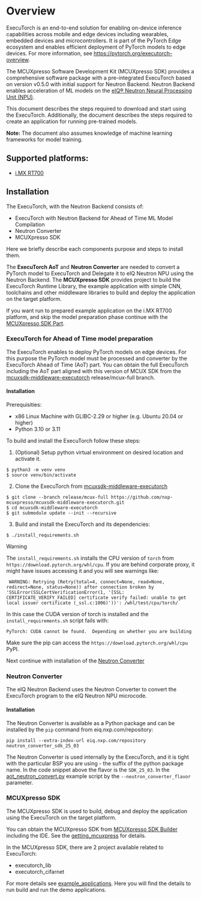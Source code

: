 # Overview

ExecuTorch is an end-to-end solution for enabling on-device inference capabilities across mobile and edge devices including wearables, embedded devices and microcontrollers. It is part of the PyTorch Edge ecosystem and enables efficient deployment of PyTorch models to edge devices. For more information, see https://pytorch.org/executorch-overview.

The MCUXpresso Software Development Kit \(MCUXpresso SDK\) provides a comprehensive software package with a pre-integrated ExecuTorch based on version v0.5.0 with initial support for Neutron Backend. Neutron Backend enables acceleration of ML models on the [eIQ® Neutron Neural Processing Unit (NPU)](https://www.nxp.com/applications/technologies/ai-and-machine-learning/eiq-neutron-npu:EIQ-NEUTRON-NPU).

This document describes the steps required to download and start using the ExecuTorch. Additionally, the document describes the steps required to create an application for running pre-trained models.

**Note:** The document also assumes knowledge of machine learning frameworks for model training.

## Supported platforms: 
* [i.MX RT700](https://www.nxp.com/products/i.MX-RT700)

## Installation
The ExecuTorch, with the Neutron Backend consists of:
* ExecuTorch with Neutron Backend for Ahead of Time ML Model Compilation
* Neutron Converter
* MCUXpresso SDK

Here we briefly describe each components purpose and steps to install them.

The **ExecuTorch AoT** and **Neutron Converter** are needed to convert a PyTorch model to ExecuTorch and Delegate it to eIQ Neutron NPU using the Neutron Backend. 
The **MCUXpresso SDK** provides project to build the ExecuTorch Runtime Library, the example application with simple CNN, toolchains and other middleware libraries to build and deploy the application on the target platform.

If you want run to prepared example application on the i.MX RT700 platform, and skip the model preparation phase continue with the [MCUXpresso SDK Part](#mcuxpresso-sdk-part). 

### ExecuTorch for Ahead of Time model preparation
The ExecuTorch enables to deploy PyTorch models on edge devices. For this purpose the PyTorch model must be processed and converter by the ExecuTorch Ahead of Time (AoT) part. You can obtain the full ExecuTorch including the AoT part aligned with this version of MCUX SDK from the [mcuxsdk-middleware-executorch](https://github.com/nxp-mcuxpresso/mcuxsdk-middleware-executorch/tree/release/mcux-full) release/mcux-full branch.

#### Installation
Prerequisities:
* x86 Linux Machine with GLIBC-2.29 or higher (e.g. Ubuntu 20.04 or higher)
* Python 3.10 or 3.11

To build and install the ExecuTorch follow these steps:

1. (Optional) Setup python virtual environment on desired location and activate it.
```commandline
$ python3 -m venv venv
$ source venv/bin/activate
``` 

2. Clone the ExecuTorch from [mcuxsdk-middleware-executorch](https://github.com/nxp-mcuxpresso/mcuxsdk-middleware-executorch/tree/release/mcux-full)
```commandline
$ git clone --branch release/mcux-full https://github.com/nxp-mcuxpresso/mcuxsdk-middleware-executorch.git
$ cd mcuxsdk-middleware-executorch
$ git submodule update --init --recursive
```

3. Build and install the ExecuTorch and its dependencies:
```commandline
$ ./install_requirements.sh
```
> [!WARNING]
> The `install_requirements.sh` installs the CPU version of `torch` from `https://download.pytorch.org/whl/cpu`. If you are behind corporate proxy, it might have issues accessing it and you will see warnings like: 
> ```commandline
>  WARNING: Retrying (Retry(total=4, connect=None, read=None, redirect=None, status=None)) after connection broken by 'SSLError(SSLCertVerificationError(1, '[SSL: CERTIFICATE_VERIFY_FAILED] certificate verify failed: unable to get local issuer certificate (_ssl.c:1006)'))': /whl/test/cpu/torch/
>  ```
> In this case the CUDA version of torch is installed and the `install_requirements.sh` script fails with: 
> ```commandline
> PyTorch: CUDA cannot be found.  Depending on whether you are building
> ```
> Make sure the pip can access the `https://download.pytorch.org/whl/cpu` PyPI.

Next continue with installation of the [Neutron Converter](#neutron-converter)

### Neutron Converter
The eIQ Neutron Backend uses the Neutron Converter to convert the ExecuTorch program to the eIQ Neutron NPU microcode.

#### Installation
The Neutron Converter is available as a Python package and can be installed by the `pip` command from eiq.nxp.com/repository:
```commandline
pip install --extra-index-url eiq.nxp.com/repository neutron_converter_sdk_25_03
```
The Neutron Converter is used internally by the ExecuTorch, and it is tight with the particular BSP you are using - the suffix of the python package name. In the code snippet above the flavor is the `SDK_25_03`.
In the [aot_neutron_convert.py](../../../examples/nxp/aot_neutron_compile.py) example script by the `--neutron_converter_flavor` parameter. 

### MCUXpresso SDK
The MCUXpresso SDK is used to build, debug and deploy the application using the ExecuTorch on the target platform.

You can obtain the MCUXpresso SDK from [MCUXpresso SDK Builder](https://mcuxpresso.nxp.com/en) including the IDE. 
See the [getting_mcuxpress](getting_mcuxpresso.md) for details. 

In the MCUXpresso SDK, there are 2 project available related to ExecuTorch: 
* executorch_lib
* executorch_cifarnet

For more details see [example_applications](example_applications.md). Here you will find the details to run build and run the demo applications.







